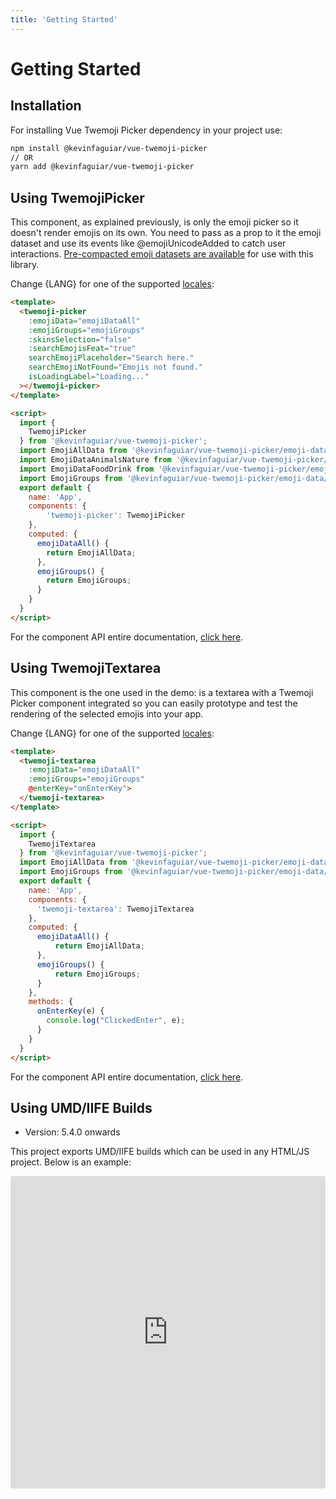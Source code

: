 ```yaml
---
title: 'Getting Started'
---
```


# Getting Started

## Installation

For installing Vue Twemoji Picker dependency in your project use:

``` sh
npm install @kevinfaguiar/vue-twemoji-picker
// OR
yarn add @kevinfaguiar/vue-twemoji-picker
```

## Using TwemojiPicker

This component, as explained previously, is only the emoji picker so it doesn't render emojis on its own. You need to pass as a prop to it the emoji dataset and use its events like @emojiUnicodeAdded to catch user interactions. [Pre-compacted emoji datasets are available](/docs/emoji-datasets) for use with this library.

Change {LANG} for one of the supported [locales](/docs/localization):

``` html
<template>
  <twemoji-picker
    :emojiData="emojiDataAll"
    :emojiGroups="emojiGroups"
    :skinsSelection="false"
    :searchEmojisFeat="true"
    searchEmojiPlaceholder="Search here."
    searchEmojiNotFound="Emojis not found."
    isLoadingLabel="Loading..."
  ></twemoji-picker>
</template>

<script>
  import {
    TwemojiPicker
  } from '@kevinfaguiar/vue-twemoji-picker';
  import EmojiAllData from '@kevinfaguiar/vue-twemoji-picker/emoji-data/{LANG}/emoji-all-groups.json';
  import EmojiDataAnimalsNature from '@kevinfaguiar/vue-twemoji-picker/emoji-data/{LANG}/emoji-group-animals-nature.json';
  import EmojiDataFoodDrink from '@kevinfaguiar/vue-twemoji-picker/emoji-data/{LANG}/emoji-group-food-drink.json';
  import EmojiGroups from '@kevinfaguiar/vue-twemoji-picker/emoji-data/emoji-groups.json';
  export default {
    name: 'App',
    components: {
        'twemoji-picker': TwemojiPicker
    },
    computed: {
      emojiDataAll() {
        return EmojiAllData;
      },
      emojiGroups() {
        return EmojiGroups;
      }
    }
  }
</script>
```

For the component API entire documentation, [click here](/docs/twemoji-picker-api).

## Using TwemojiTextarea

This component is the one used in the demo: is a textarea with a Twemoji Picker component integrated so you can easily prototype and test the rendering of the selected emojis into your app.

Change {LANG} for one of the supported [locales](/docs/localization):

``` html
<template>
  <twemoji-textarea 
    :emojiData="emojiDataAll" 
    :emojiGroups="emojiGroups" 
    @enterKey="onEnterKey">
  </twemoji-textarea>
</template>

<script>
  import {
    TwemojiTextarea
  } from '@kevinfaguiar/vue-twemoji-picker';
  import EmojiAllData from '@kevinfaguiar/vue-twemoji-picker/emoji-data/{LANG}/emoji-all-groups.json';
  import EmojiGroups from '@kevinfaguiar/vue-twemoji-picker/emoji-data/emoji-groups.json';
  export default {
    name: 'App',
    components: {
      'twemoji-textarea': TwemojiTextarea
    },
    computed: {
      emojiDataAll() {
          return EmojiAllData;
      },
      emojiGroups() {
          return EmojiGroups;
      }
    },
    methods: {
      onEnterKey(e) {
        console.log("ClickedEnter", e);
      }
    }
  }
</script>
```

For the component API entire documentation, [click here](/docs/twemoji-textarea-api).

## Using UMD/IIFE Builds
- Version: 5.4.0 onwards

This project exports UMD/IIFE builds which can be used in any HTML/JS project. Below is an example:

<ClientOnly>
  <iframe
     src="https://codesandbox.io/embed/angry-shadow-we3co?autoresize=1&fontsize=14&hidenavigation=1&view=preview"
     style="width:100%; height:500px; border:0; border-radius: 4px; overflow:hidden;"
     title="vue-twemoji-picker-vanilla-example"
     allow="geolocation; microphone; camera; midi; vr; accelerometer; gyroscope; payment; ambient-light-sensor; encrypted-media; usb"
     sandbox="allow-modals allow-forms allow-popups allow-scripts allow-same-origin"
   ></iframe>
</ClientOnly>
